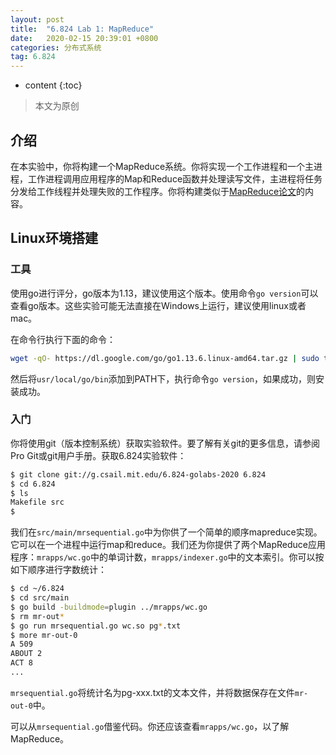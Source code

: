 ```yaml
---
layout: post
title:  "6.824 Lab 1: MapReduce"
date:   2020-02-15 20:39:01 +0800
categories: 分布式系统
tag: 6.824
---
```


* content
{:toc}

>本文为原创

## 介绍

在本实验中，你将构建一个MapReduce系统。你将实现一个工作进程和一个主进程，工作进程调用应用程序的Map和Reduce函数并处理读写文件，主进程将任务分发给工作线程并处理失败的工作程序。你将构建类似于[MapReduce论文](http://research.google.com/archive/mapreduce-osdi04.pdf)的内容。

## Linux环境搭建

### 工具

使用go进行评分，go版本为1.13，建议使用这个版本。使用命令`go version`可以查看go版本。这些实验可能无法直接在Windows上运行，建议使用linux或者mac。

在命令行执行下面的命令：

```bash
wget -qO- https://dl.google.com/go/go1.13.6.linux-amd64.tar.gz | sudo tar xz -C /usr/local
```

然后将`usr/local/go/bin`添加到PATH下，执行命令`go version`，如果成功，则安装成功。

### 入门

你将使用git（版本控制系统）获取实验软件。要了解有关git的更多信息，请参阅Pro Git或git用户手册。获取6.824实验软件：

```bash
$ git clone git://g.csail.mit.edu/6.824-golabs-2020 6.824
$ cd 6.824
$ ls
Makefile src
$
```

我们在`src/main/mrsequential.go`中为你供了一个简单的顺序mapreduce实现。它可以在一个进程中运行map和reduce。我们还为你提供了两个MapReduce应用程序：`mrapps/wc.go`中的单词计数，`mrapps/indexer.go`中的文本索引。你可以按如下顺序进行字数统计：

```bash
$ cd ~/6.824
$ cd src/main
$ go build -buildmode=plugin ../mrapps/wc.go
$ rm mr-out*
$ go run mrsequential.go wc.so pg*.txt
$ more mr-out-0
A 509
ABOUT 2
ACT 8
...
```

`mrsequential.go`将统计名为pg-xxx.txt的文本文件，并将数据保存在文件`mr-out-0`中。

可以从`mrsequential.go`借鉴代码。你还应该查看`mrapps/wc.go`，以了解MapReduce。
